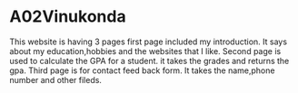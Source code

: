 # A02Vinukonda
This website is having 3 pages first page included my introduction. It says about my education,hobbies and the websites that I like.
Second page is used to calculate the GPA for a student. it takes the grades and returns the gpa.
Third page is for contact feed back form. It takes the name,phone number and other fileds.
